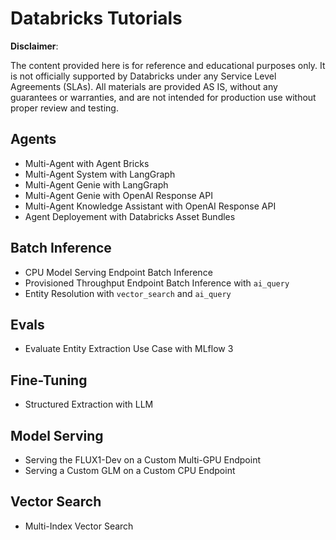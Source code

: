 # Databricks Tutorials

**Disclaimer**:

The content provided here is for reference and educational purposes only.
It is not officially supported by Databricks under any Service Level Agreements (SLAs).
All materials are provided AS IS, without any guarantees or warranties, and are not intended for production use without proper review and testing.

## Agents

* Multi-Agent with Agent Bricks
* Multi-Agent System with LangGraph
* Multi-Agent Genie with LangGraph
* Multi-Agent Genie with OpenAI Response API
* Multi-Agent Knowledge Assistant with OpenAI Response API
* Agent Deployement with Databricks Asset Bundles

## Batch Inference

* CPU Model Serving Endpoint Batch Inference
* Provisioned Throughput Endpoint Batch Inference with `ai_query`
* Entity Resolution with `vector_search` and `ai_query`

## Evals

* Evaluate Entity Extraction Use Case with MLflow 3

## Fine-Tuning

* Structured Extraction with LLM

## Model Serving

* Serving the FLUX1-Dev on a Custom Multi-GPU Endpoint
* Serving a Custom GLM on a Custom CPU Endpoint

## Vector Search

* Multi-Index Vector Search
